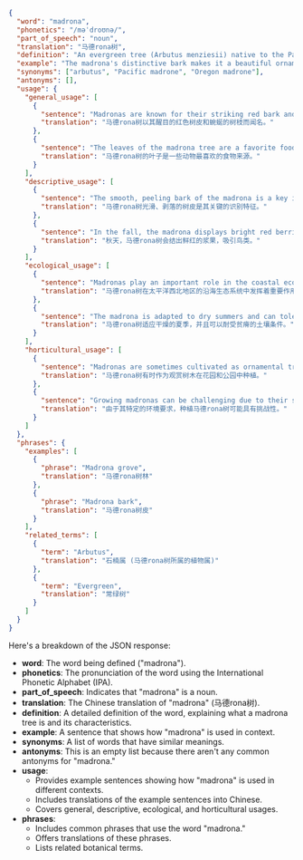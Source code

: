 ```json
{
  "word": "madrona",
  "phonetics": "/məˈdroʊnə/",
  "part_of_speech": "noun",
  "translation": "马德rona树",
  "definition": "An evergreen tree (Arbutus menziesii) native to the Pacific coast of North America, having smooth red bark that peels off in thin sheets and clusters of white flowers followed by red berries.",
  "example": "The madrona's distinctive bark makes it a beautiful ornamental tree.",
  "synonyms": ["arbutus", "Pacific madrone", "Oregon madrone"],
  "antonyms": [],
  "usage": {
    "general_usage": [
      {
        "sentence": "Madronas are known for their striking red bark and twisting branches.",
        "translation": "马德rona树以其醒目的红色树皮和蜿蜒的树枝而闻名。"
      },
      {
        "sentence": "The leaves of the madrona tree are a favorite food source for some animals.",
        "translation": "马德rona树的叶子是一些动物最喜欢的食物来源。"
      }
    ],
    "descriptive_usage": [
      {
        "sentence": "The smooth, peeling bark of the madrona is a key identifying feature.",
        "translation": "马德rona树光滑、剥落的树皮是其关键的识别特征。"
      },
      {
        "sentence": "In the fall, the madrona displays bright red berries that attract birds.",
        "translation": "秋天，马德rona树会结出鲜红的浆果，吸引鸟类。"
      }
    ],
    "ecological_usage": [
      {
        "sentence": "Madronas play an important role in the coastal ecosystems of the Pacific Northwest.",
        "translation": "马德rona树在太平洋西北地区的沿海生态系统中发挥着重要作用。"
      },
      {
        "sentence": "The madrona is adapted to dry summers and can tolerate poor soil conditions.",
        "translation": "马德rona树适应干燥的夏季，并且可以耐受贫瘠的土壤条件。"
      }
    ],
    "horticultural_usage": [
      {
        "sentence": "Madronas are sometimes cultivated as ornamental trees in gardens and parks.",
        "translation": "马德rona树有时作为观赏树木在花园和公园中种植。"
      },
      {
        "sentence": "Growing madronas can be challenging due to their specific environmental requirements.",
        "translation": "由于其特定的环境要求，种植马德rona树可能具有挑战性。"
      }
    ]
  },
  "phrases": {
    "examples": [
      {
        "phrase": "Madrona grove",
        "translation": "马德rona树林"
      },
      {
        "phrase": "Madrona bark",
        "translation": "马德rona树皮"
      }
    ],
    "related_terms": [
      {
        "term": "Arbutus",
        "translation": "石楠属 (马德rona树所属的植物属)"
      },
      {
        "term": "Evergreen",
        "translation": "常绿树"
      }
    ]
  }
}
```

Here's a breakdown of the JSON response:

*   **word**: The word being defined ("madrona").
*   **phonetics**: The pronunciation of the word using the International Phonetic Alphabet (IPA).
*   **part\_of\_speech**: Indicates that "madrona" is a noun.
*   **translation**: The Chinese translation of "madrona" (马德rona树).
*   **definition**: A detailed definition of the word, explaining what a madrona tree is and its characteristics.
*   **example**: A sentence that shows how "madrona" is used in context.
*   **synonyms**: A list of words that have similar meanings.
*   **antonyms**: This is an empty list because there aren't any common antonyms for "madrona."
*   **usage**:
    *   Provides example sentences showing how "madrona" is used in different contexts.
    *   Includes translations of the example sentences into Chinese.
    *   Covers general, descriptive, ecological, and horticultural usages.
*   **phrases**:
    *   Includes common phrases that use the word "madrona."
    *   Offers translations of these phrases.
    *   Lists related botanical terms.
 